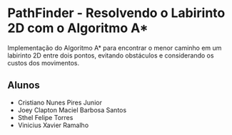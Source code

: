 # PathFinder - Resolvendo o Labirinto 2D com o Algoritmo A* 
Implementação do Algoritmo A* para encontrar o menor caminho em um labirinto 2D entre dois pontos, evitando obstáculos e considerando os custos dos movimentos. 

## Alunos
* Cristiano Nunes Pires Junior
* Joey Clapton Maciel Barbosa Santos
* Sthel Felipe Torres
* Vinicius Xavier Ramalho

